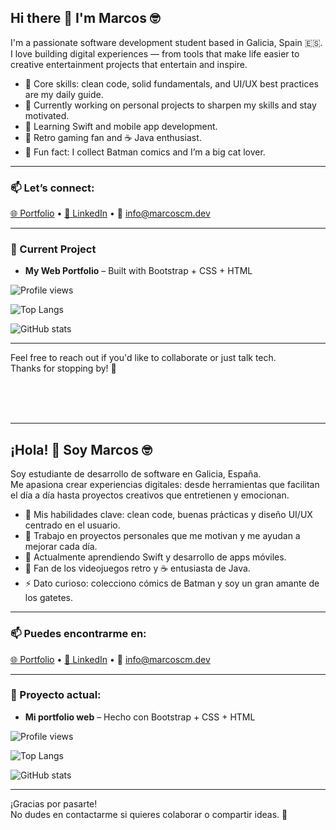 ## Hi there 👋 I'm Marcos 🤓

I'm a passionate software development student based in Galicia, Spain 🇪🇸.  
I love building digital experiences — from tools that make life easier to creative entertainment projects that entertain and inspire.

- 🧰 Core skills: clean code, solid fundamentals, and UI/UX best practices are my daily guide.
- 🔭 Currently working on personal projects to sharpen my skills and stay motivated.
- 🌱 Learning Swift and mobile app development.
- 👾 Retro gaming fan and ☕ Java enthusiast.
- 🦇 Fun fact: I collect Batman comics and I’m a big cat lover.

---

### 📫 Let’s connect:
[🌐 Portfolio](https://www.marcoscm.dev) • [💼 LinkedIn](https://www.linkedin.com/in/marcoscmdev/) • 📩 info@marcoscm.dev

---

### 💼 Current Project
- **My Web Portfolio** – Built with Bootstrap + CSS + HTML

<!-- GitHub Profile Views -->
![Profile views](https://komarev.com/ghpvc/?username=marcoscmdev&label=Profile%20views&color=0e75b6&style=flat)

<!-- Top Languages -->
![Top Langs](https://github-readme-stats.vercel.app/api/top-langs/?username=marcoscmdev&layout=compact&theme=tokyonight)

<!-- GitHub Stats -->
![GitHub stats](https://github-readme-stats.vercel.app/api?username=marcoscmdev&show_icons=true&theme=tokyonight)

---

Feel free to reach out if you'd like to collaborate or just talk tech.  
Thanks for stopping by! 👋

&nbsp;  
&nbsp;  
&nbsp;  

---

## ¡Hola! 👋 Soy Marcos 🤓

Soy estudiante de desarrollo de software en Galicia, España.  
Me apasiona crear experiencias digitales: desde herramientas que facilitan el día a día hasta proyectos creativos que entretienen y emocionan.

- 🧰 Mis habilidades clave: clean code, buenas prácticas y diseño UI/UX centrado en el usuario.
- 🔭 Trabajo en proyectos personales que me motivan y me ayudan a mejorar cada día.
- 🌱 Actualmente aprendiendo Swift y desarrollo de apps móviles.
- 👾 Fan de los videojuegos retro y ☕ entusiasta de Java.
- ⚡ Dato curioso: colecciono cómics de Batman y soy un gran amante de los gatetes.

---

### 📫 Puedes encontrarme en:
[🌐 Portfolio](https://www.marcoscm.dev) • [💼 LinkedIn](https://www.linkedin.com/in/marcos-castro-713492254/) • 📩 [info@marcoscm.dev](mailto:info@marcoscm.dev)

---

### 💼 Proyecto actual:
- **Mi portfolio web** – Hecho con Bootstrap + CSS + HTML

<!-- Vistas de perfil -->
![Profile views](https://komarev.com/ghpvc/?username=marcoscmdev&label=Profile%20views&color=0e75b6&style=flat)

<!-- Lenguajes más usados -->
![Top Langs](https://github-readme-stats.vercel.app/api/top-langs/?username=marcoscmdev&layout=compact&theme=tokyonight)

<!-- Estadísticas de GitHub -->
![GitHub stats](https://github-readme-stats.vercel.app/api?username=marcoscmdev&show_icons=true&theme=tokyonight)

---

¡Gracias por pasarte!  
No dudes en contactarme si quieres colaborar o compartir ideas. 🚀
